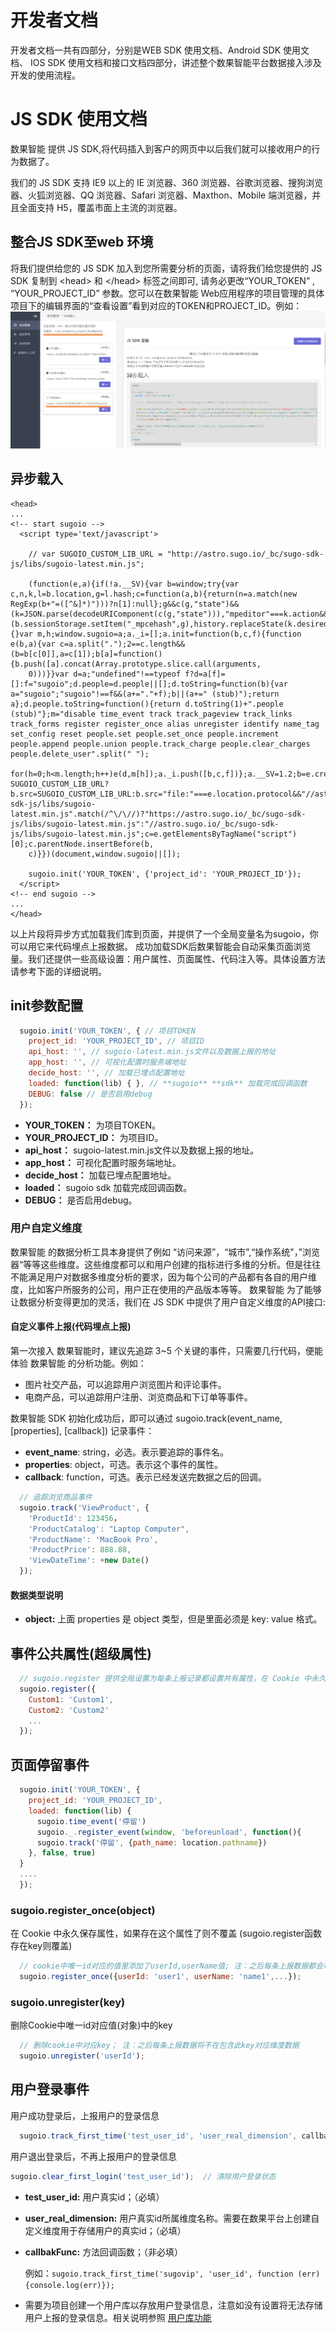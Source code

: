 # 开发者文档

开发者文档一共有四部分，分别是WEB SDK 使用文档、Android SDK 使用文档、 IOS SDK 使用文档和接口文档四部分，讲述整个数果智能平台数据接入涉及开发的使用流程。

# JS SDK 使用文档

数果智能 提供 JS SDK,将代码插入到客户的网页中以后我们就可以接收用户的行为数据了。

我们的 JS SDK 支持 IE9 以上的 IE 浏览器、360 浏览器、谷歌浏览器、搜狗浏览器、火狐浏览器、QQ 浏览器、Safari 浏览器、Maxthon、Mobile 端浏览器，并且全面支持 H5，覆盖市面上主流的浏览器。



## 整合JS SDK至web 环境

将我们提供给您的 JS SDK 加入到您所需要分析的页面，请将我们给您提供的 JS SDK 复制到 &lt;head&gt; 和 &lt;/head&gt; 标签之间即可, 请务必更改“YOUR_TOKEN” , “YOUR_PROJECT_ID” 参数。您可以在数果智能 Web应用程序的项目管理的具体项目下的编辑界面的“查看设置”看到对应的TOKEN和PROJECT_ID。例如：   
![](/assets/web-maidian/4.png)

## 异步载入
```
<head>
...
<!-- start sugoio -->
  <script type='text/javascript'>
  
    // var SUGOIO_CUSTOM_LIB_URL = "http://astro.sugo.io/_bc/sugo-sdk-js/libs/sugoio-latest.min.js";

    (function(e,a){if(!a.__SV){var b=window;try{var c,n,k,l=b.location,g=l.hash;c=function(a,b){return(n=a.match(new RegExp(b+"=([^&]*)")))?n[1]:null};g&&c(g,"state")&&(k=JSON.parse(decodeURIComponent(c(g,"state"))),"mpeditor"===k.action&&(b.sessionStorage.setItem("_mpcehash",g),history.replaceState(k.desiredHash||"",e.title,l.pathname+l.search)))}catch(p){}var m,h;window.sugoio=a;a._i=[];a.init=function(b,c,f){function e(b,a){var c=a.split(".");2==c.length&&(b=b[c[0]],a=c[1]);b[a]=function(){b.push([a].concat(Array.prototype.slice.call(arguments,
    0)))}}var d=a;"undefined"!==typeof f?d=a[f]=[]:f="sugoio";d.people=d.people||[];d.toString=function(b){var a="sugoio";"sugoio"!==f&&(a+="."+f);b||(a+=" (stub)");return a};d.people.toString=function(){return d.toString(1)+".people (stub)"};m="disable time_event track track_pageview track_links track_forms register register_once alias unregister identify name_tag set_config reset people.set people.set_once people.increment people.append people.union people.track_charge people.clear_charges people.delete_user".split(" ");
    for(h=0;h<m.length;h++)e(d,m[h]);a._i.push([b,c,f])};a.__SV=1.2;b=e.createElement("script");b.type="text/javascript";b.async=!0;"undefined"!==typeof SUGOIO_CUSTOM_LIB_URL?b.src=SUGOIO_CUSTOM_LIB_URL:b.src="file:"===e.location.protocol&&"//astro.sugo.io/_bc/sugo-sdk-js/libs/sugoio-latest.min.js".match(/^\/\//)?"https://astro.sugo.io/_bc/sugo-sdk-js/libs/sugoio-latest.min.js":"//astro.sugo.io/_bc/sugo-sdk-js/libs/sugoio-latest.min.js";c=e.getElementsByTagName("script")[0];c.parentNode.insertBefore(b,
    c)}})(document,window.sugoio||[]);
    
    sugoio.init('YOUR_TOKEN', {'project_id': 'YOUR_PROJECT_ID'});
  </script>
<!-- end sugoio -->
...
</head>
```

以上片段将异步方式加载我们库到页面，并提供了一个全局变量名为sugoio，你可以用它来代码埋点上报数据。 成功加载SDK后数果智能会自动采集页面浏览量。我们还提供一些高级设置：用户属性、页面属性、代码注入等。具体设置方法请参考下面的详细说明。

## init参数配置

```javascript
  sugoio.init('YOUR_TOKEN', { // 项目TOKEN
    project_id: 'YOUR_PROJECT_ID', // 项目ID
    api_host: '', // sugoio-latest.min.js文件以及数据上报的地址
    app_host: '', // 可视化配置时服务端地址
    decide_host: '', // 加载已埋点配置地址
    loaded: function(lib) { }, // **sugoio** **sdk** 加载完成回调函数
    DEBUG: false // 是否启用debug
  });
```

* **YOUR_TOKEN：** 为项目TOKEN。
* **YOUR_PROJECT_ID：** 为项目ID。
* **api_host：** sugoio-latest.min.js文件以及数据上报的地址。
* **app_host：** 可视化配置时服务端地址。
* **decide_host：** 加载已埋点配置地址。
* **loaded：** sugoio sdk 加载完成回调函数。
* **DEBUG：** 是否启用debug。

### 用户自定义维度

数果智能 的数据分析工具本身提供了例如 “访问来源”，“城市”,“操作系统"，”浏览器“等等这些维度。这些维度都可以和用户创建的指标进行多维的分析。但是往往不能满足用户对数据多维度分析的要求，因为每个公司的产品都有各自的用户维度，比如客户所服务的公司，用户正在使用的产品版本等等。 数果智能 为了能够让数据分析变得更加的灵活，我们在 JS SDK 中提供了用户自定义维度的API接口:

#### **自定义事件上报(代码埋点上报)**

第一次接入 数果智能时，建议先追踪 3~5 个关键的事件，只需要几行代码，便能体验 数果智能 的分析功能。例如：

* 图片社交产品，可以追踪用户浏览图片和评论事件。
* 电商产品，可以追踪用户注册、浏览商品和下订单等事件。

数果智能 SDK 初始化成功后，即可以通过 sugoio.track\(event\_name, \[properties\], \[callback\]\) 记录事件：

* **event_name**: string，必选。表示要追踪的事件名。
* **properties**: object，可选。表示这个事件的属性。
* **callback**: function，可选。表示已经发送完数据之后的回调。

```javascript
  // 追踪浏览商品事件
  sugoio.track('ViewProduct', {
    'ProductId': 123456，
    'ProductCatalog': "Laptop Computer",
    'ProductName': 'MacBook Pro',
    'ProductPrice': 888.88,
    'ViewDateTime': +new Date()
  });
```

#### 数据类型说明

* **object:** 上面 properties 是 object 类型，但是里面必须是 key: value 格式。


## 事件公共属性(超级属性)
```javascript
  // sugoio.register 提供全局设置为每条上报记录都设置共有属性，在 Cookie 中永久保存属性，永久有效，如果存在这个属性了则覆盖
  sugoio.register({
    Custom1: 'Custom1',
    Custom2: 'Custom2'
    ...
  });
```

## 页面停留事件
```javascript
  sugoio.init('YOUR_TOKEN', {
    project_id: 'YOUR_PROJECT_ID',
    loaded: function(lib) {
      sugoio.time_event('停留')
      sugoio._.register_event(window, 'beforeunload', function(){
      sugoio.track('停留', {path_name: location.pathname})
    }, false, true)
  }
  ....
  });
```


### sugoio.register_once(object)

在 Cookie 中永久保存属性，如果存在这个属性了则不覆盖 (sugoio.register函数存在key则覆盖)

```javascript
  // cookie中唯一id对应的值里添加了userId,userName值; 注：之后每条上报数据都会带上这里设置的键值对维度数据
  sugoio.register_once({userId: 'user1', userName: 'name1',...});

```

### sugoio.unregister(key)

删除Cookie中唯一id对应值(对象)中的key

```javascript
  // 删除cookie中对应key； 注：之后每条上报数据将不在包含此key对应维度数据
  sugoio.unregister('userId');
```

## 用户登录事件
用户成功登录后，上报用户的登录信息
```javascript
  sugoio.track_first_time('test_user_id', 'user_real_dimension', callbakFunc);
```

用户退出登录后，不再上报用户的登录信息
```javascript
sugoio.clear_first_login('test_user_id');  // 清除用户登录状态
```

* **test_user_id:** 用户真实id；（必填）
* **user_real_dimension:** 用户真实id所属维度名称。需要在数果平台上创建自定义维度用于存储用户的真实id；（必填）
* **callbakFunc:** 方法回调函数；（非必填）

  例如：`sugoio.track_first_time('sugovip', 'user_id', function (err){console.log(err)});
`
* 需要为项目创建一个用户库以存放用户登录信息，注意如没有设置将无法存储用户上报的登录信息。相关说明参照 [用户库功能](project-management.md#user-library)
